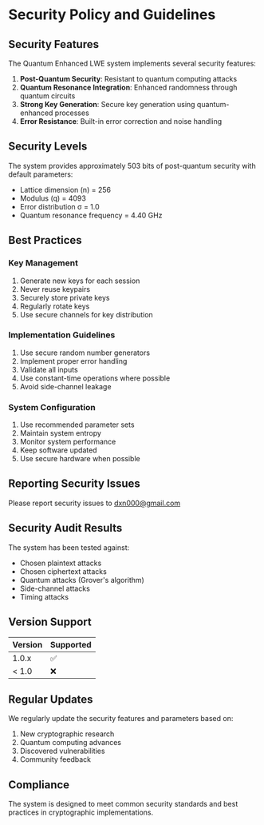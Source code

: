 
# Security Policy and Guidelines

## Security Features

The Quantum Enhanced LWE system implements several security features:

1. **Post-Quantum Security**: Resistant to quantum computing attacks
2. **Quantum Resonance Integration**: Enhanced randomness through quantum circuits
3. **Strong Key Generation**: Secure key generation using quantum-enhanced processes
4. **Error Resistance**: Built-in error correction and noise handling

## Security Levels

The system provides approximately 503 bits of post-quantum security with default parameters:
- Lattice dimension (n) = 256
- Modulus (q) = 4093
- Error distribution σ = 1.0
- Quantum resonance frequency = 4.40 GHz

## Best Practices

### Key Management
1. Generate new keys for each session
2. Never reuse keypairs
3. Securely store private keys
4. Regularly rotate keys
5. Use secure channels for key distribution

### Implementation Guidelines
1. Use secure random number generators
2. Implement proper error handling
3. Validate all inputs
4. Use constant-time operations where possible
5. Avoid side-channel leakage

### System Configuration
1. Use recommended parameter sets
2. Maintain system entropy
3. Monitor system performance
4. Keep software updated
5. Use secure hardware when possible

## Reporting Security Issues

Please report security issues to [dxn000@gmail.com](mailto:dxn000@gmail.com)

## Security Audit Results

The system has been tested against:
- Chosen plaintext attacks
- Chosen ciphertext attacks
- Quantum attacks (Grover's algorithm)
- Side-channel attacks
- Timing attacks

## Version Support

| Version | Supported          |
| ------- | ------------------ |
| 1.0.x   | :white_check_mark: |
| < 1.0   | :x:                |

## Regular Updates

We regularly update the security features and parameters based on:
1. New cryptographic research
2. Quantum computing advances
3. Discovered vulnerabilities
4. Community feedback

## Compliance

The system is designed to meet common security standards and best practices in cryptographic implementations.
